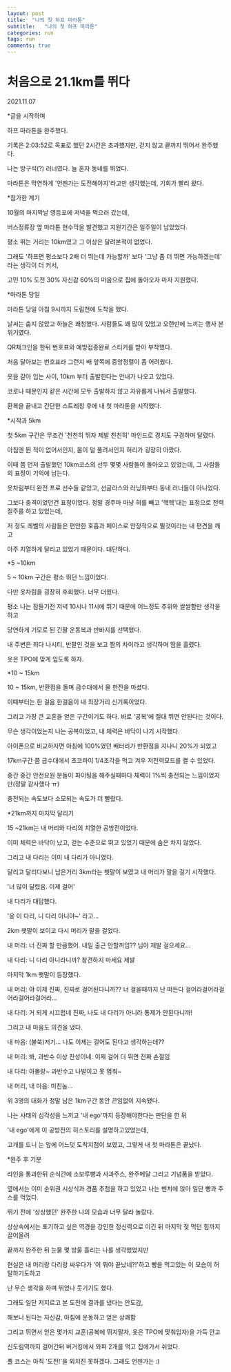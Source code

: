 ```yaml
---
layout: post
title:  "나의 첫 하프 마라톤"
subtitle:   "나의 첫 하프 마라톤"
categories: run
tags: run
comments: true
---
```


# 처음으로 21.1km를 뛰다



2021.11.07

*글을 시작하며


하프 마라톤을 완주했다.

기록은 2:03:52로 목표로 했던 2시간은 초과했지만, 걷지 않고 끝까지 뛰어서 완주했다.

나는 방구석(?) 러너였다. 늘 혼자 동네를 뛰었다.

마라톤은 막연하게 '언젠가는 도전해야지'라고만 생각했는데, 기회가 빨리 왔다.



*참가한 계기

10월의 마지막날 영등포에 저녁을 먹으러 갔는데, 

버스정류장 옆 마라톤 현수막을 발견했고 지원기간은 일주일이 남았었다. 

평소 뛰는 거리는 10km였고 그 이상은 달려본적이 없었다.

그래도 '하프면 평소보다 2배 더 뛰는데 가능할까' 보다 '그냥 좀 더 뛰면 가능하겠는데' 라는 생각이 더 커서,

고민 10% 도전 30% 자신감 60%의 마음으로 집에 돌아오자 마자 지원했다.



*마라톤 당일

마라톤 당일 아침 9시까지 도림천에 도착을 했다.

날씨는 춥지 않았고 하늘은 쾌청했다. 사람들도 꽤 많이 있었고 오랜만에 느끼는 행사 분위기였다.

QR체크인을 한뒤 번호표와 예방접종완료 스티커를 받아 부착했다.

처음 달아보는 번호표라 그런지 배 앞쪽에 중앙정렬이 좀 어려웠다.

옷을 갈아 입는 사이, 10km 부터 출발한다는 안내가 나오고 있었다.

코로나 때문인지 같은 시간에 모두 출발하지 않고 자유롭게 나눠서 출발했다.

환복을 끝내고 간단한 스트레칭 후에 내 첫 마라톤을 시작했다.



*시작과 5km

첫 5km 구간은 무조건 '천천히 뛰자 제발 천천히' 마인드로 경치도 구경하며 달렸다.

아침엔 뛴 적이 없어서인지, 몸이 덜 풀려서인지 허리가 굉장히 아팠다.

이때 쯤 먼저 출발했던 10km코스의 선두 몇몇 사람들이 돌아오고 있었는데, 그 사람들의 표정이 기억에 남는다.

옷차림부터 완전 프로 선수들 같았고, 선글라스와 러닝화부터 동네 러너들이 아니었다. 

그보다 충격이었던건 표정이었다. 정말 경주마 마냥 혀를 빼고 '헥헥'대는 표정으로 전력질주를 하고 있었는데, 

저 정도 레벨의 사람들은 편안한 호흡과 페이스로 안정적으로 뛸것이라는 내 편견을 깨고 

아주 치열하게 달리고 있었기 때문이다. 대단하다.



 

*5 ~10km

5 ~ 10km 구간은 평소 뛰던 느낌이었다.

다만 옷차림을 굉장히 후회했다. 너무 더웠다.

평소 나는 잠들기전 저녁 10시나 11시에 뛰기 때문에 어느정도 추위와 쌀쌀함만 생각을 하고

당연하게 기모로 된 긴팔 운동복과 반바지를 선택했다. 

내 주변은 죄다 나시티, 반팔인 것을 보고 짬의 차이라고 생각하며 땀을 흘렸다.

옷은 TPO에 맞게 입도록 하자.



*10 ~ 15km

10 ~ 15km, 반환점을 돌며 급수대에서 물 한잔을 마셨다.

이때부터는 한 걸음 한걸음이 내 최장거리 신기록이었다.

그리고 가장 큰 교훈을 얻은 구간이기도 하다. 바로 '공복'에 절대 뛰면 안된다는 것이다. 

무슨 생각이었는지 나는 공복이었고, 내 체력은 바닥이 나기 시작했다.

아이폰으로 비교하자면 아침에 100%였던 배터리가 반환점을 지나니 20%가 되었고 

17km구간 쯤 급수대에서 초코파이 1/4조각을 먹고 겨우 저전력모드를 켤 수 있었다.

중간 중간 안전요원 분들이 파이팅을 해주실때마다 체력이 1%씩 충전되는 느낌이었지만(정말 감사했다 ㅠ)

충전되는 속도보다 소모되는 속도가 더 빨랐다.



*21km까지 마지막 달리기

15 ~21km는 내 머리와 다리의 치열한 공방전이었다.

이미 체력은 바닥이 났고, 걷는 수준으로 뛰고 있었기 때문에 숨은 차지 않았다.

그리고 내 다리는 이미 내 다리가 아니였다.

달리고 달리다보니 남은거리 3km라는 팻말이 보였고 내 머리가 말을 걸기 시작했다.

'너 많이 달렸음. 이제 걸어'

내 다리가 대답했다. 

'응 이 다리, 니 다리 아니야~' 라고...

2km 팻말이 보이고 다시 머리가 말을 걸었다.

내 머리: 너 진짜 할 만큼했어. 내일 출근 안할꺼임?? 님아 제발 걸으세요...

내 다리: 니 다리 아니라니까? 참견하지 마세요 제발


마지막 1km 팻말이 등장했다. 

내 머리: 야 이제 진짜, 진짜로 걸어된다니까?? 너 걸을때까지 난 떠든다 걸어라걸어라걸어라걸어라걸어라...

내 다리: 거 되게 시끄럽네 진짜, 나도 내 다리가 아니라 통제가 안된다니까!

그리고 내 마음도 의견을 냈다.

내 마음: (불쑥)저기... 나도 이제는 걸어도 된다고 생각하는데??

내 머리: 봐, 과반수 이상 찬성이네. 이제 걸어 더 뛰면 진짜 손절임

내 다리: 아몰랑~ 과반수고 나발이고 못 멈춰~

내 머리, 내 마음: 미친놈...

위 3명의 대화가 정말 남은 1km구간 동안 끈임없이 지속됐다. 

나는 사태의 심각성을 느끼고 '내 ego'까지 등장해야한다는 판단을 한 뒤 

'내 ego'에게 이 공방전의 히스토리를 설명하고있었는데,

고개를 드니 눈 앞에 어느덧 도착지점이 보였고, 그렇게 내 첫 마라톤은 끝났다.


*완주 후 기분

라인을 통과한뒤 순식간에 소보루빵과 사과주스, 완주메달 그리고 기념품을 받았다.

옆에서는 이미 순위권 시상식과 경품 추첨을 하고 있었고 나는 벤치에 앉아 일단 빵과 주스를 먹었다.

뛰기 전에 '상상했던' 완주한 나의 모습과 너무 달라 놀랐다.

상상속에서는 포기하고 싶은 역경을 강인한 정신력으로 이긴 뒤 마지막 젖 먹던 힘까지 끌어올려

끝까지 완주한 뒤 눈물 몇 방울 흘리는 나를 생각했었지만

현실은 내 머리랑 다리랑 싸우다가 '어 뭐야 끝났네?!'하고 빵을 먹고있는 이 모습이 허탈하기도하고

난 무슨 생각을 하며 뛰었나 웃기기도 했다.

그래도 일단 저지르고 본 도전에 결과를 냈다는 안도감,

해보니 된다는 자신감, 아침에 운동하고 얻은 상쾌함 

그리고 뛰면서 얻은 몇가지 교훈(공복에 뛰지말자, 옷은 TPO에 맞춰입자)을 가득 안고

신도림역까지 걸어간뒤 버거킹에서 와퍼 2개를 먹고 집에가서 쉬었다.

풀 코스는 아직 '도전!'을 외치진 못하겠다. 그래도 언젠가는 :)